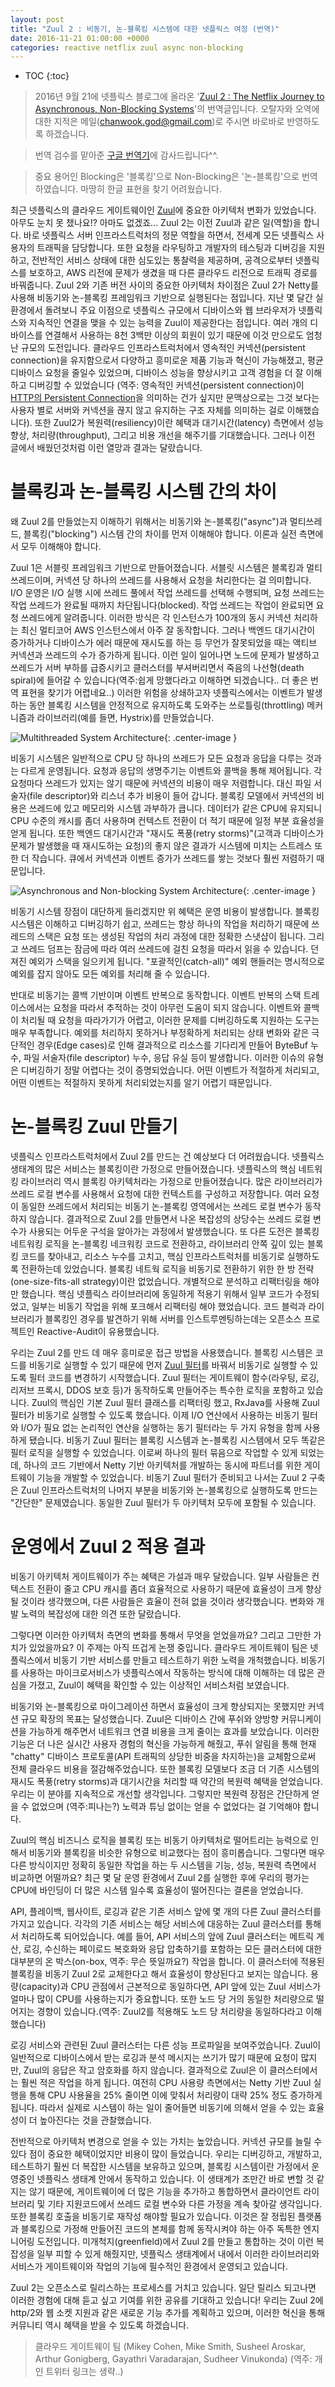 ```yaml
---
layout: post
title: "Zuul 2 : 비동기, 논-블록킹 시스템에 대한 넷플릭스 여정 (번역)"
date: 2016-11-21 01:00:00 +0000
categories: reactive netflix zuul async non-blocking
---
```


* TOC
{:toc}

> 2016년 9월 21에 넷플릭스 블로그에 올라온 '[Zuul 2 : The Netflix Journey to Asynchronous, Non-Blocking Systems](http://techblog.netflix.com/2016/09/zuul-2-netflix-journey-to-asynchronous.html)'의 번역글입니다. 오탈자와 오역에 대한 지적은 메일(chanwook.god@gmail.com)로 주시면 바로바로 반영하도록 하겠습니다.

> 번역 검수를 맡아준 [구글 번역기](https://translate.google.com)에 감사드립니다^^.

> 중요 용어인 Blocking은 '블록킹'으로 Non-Blocking은 '논-블록킹'으로 번역하였습니다. 마땅히 한글 표현을 찾기 어려웠습니다.

최근 넷플릭스의 클라우드 게이트웨이인 [Zuul](https://github.com/Netflix/zuul)에 중요한 아키텍처 변화가 있었습니다. 아무도 눈치 못 챘나요!? 아마도 없겠죠... Zuul 2는 이전 Zuul과 같은 일(역할)을 합니다. 바로 넷플릭스 서버 인프라스트럭처의 정문 역할을 하면서, 전세계 모든 넷플릭스 사용자의 트래픽을 담당합니다. 또한 요청을 라우팅하고 개발자의 테스팅과 디버깅을 지원하고, 전반적인 서비스 상태에 대한 심도있는 통찰력을 제공하며, 공격으로부터 넷플릭스를 보호하고, AWS 리전에 문제가 생겼을 때 다른 클라우드 리전으로 트래픽 경로를 바꿔줍니다. Zuul 2와 기존 버전 사이의 중요한 아키텍처 차이점은 Zuul 2가 Netty를 사용해 비동기와 논-블록킹 프레임워크 기반으로 실행된다는 점입니다. 지난 몇 달간 실 환경에서 돌려보니 주요 이점으로 넷플릭스 규모에서 디바이스와 웹 브라우저가 넷플릭스와 지속적인 연결을 맺을 수 있는 능력을 Zuul이 제공한다는 점입니다. 여러 개의 디바이스를 연결해서 사용하는 8천 3백만 이상의 회원이 있기 때문에 이것 만으로도 엄청난 규모의 도전입니다. 클라우드 인프라스트럭처에서 영속적인 커넥션(persistent connection)을 유지함으로서 다양하고 흥미로운 제품 기능과 혁신이 가능해졌고, 평균 디바이스 요청을 줄일수 있었으며, 디바이스 성능을 향상시키고 고객 경험을 더 잘 이해하고 디버깅할 수 있었습니다 (역주: 영속적인 커넥션(persistent connection)이 [HTTP의 Persistent Connection](https://en.wikipedia.org/wiki/HTTP_persistent_connection)을 의미하는 건가 싶지만 문맥상으로는 그것 보다는 사용자 별로 서버와 커넥션을 끊지 않고 유지하는 구조 자체를 의미하는 걸로 이해했습니다). 또한 Zuul2가 복원력(resiliency)이란 혜택과 대기시간(latency) 측면에서 성능 향상, 처리량(throughput), 그리고 비용 개선을 해주기를 기대했습니다. 그러나 이전 글에서 배웠던것처럼 이런 열망과 결과는 달랐습니다.

# 블록킹과 논-블록킹 시스템 간의 차이

왜 Zuul 2를 만들었는지 이해하기 위해서는 비동기와 논-블록킹("async")과 멀티쓰레드, 블록킹("blocking") 시스템 간의 차이를 먼저 이해해야 합니다. 이론과 실전 측면에서 모두 이해해야 합니다.

Zuul 1은 서블릿 프레임워크 기반으로 만들어졌습니다. 서블릿 시스템은 블록킹과 멀티쓰레드이며, 커넥션 당 하나의 쓰레드를 사용해서 요청을 처리한다는 걸 의미합니다. I/O 운영은 I/O 실행 시에 쓰레드 풀에서 작업 쓰레드를 선택해 수행되며, 요청 쓰레드는 작업 쓰레드가 완료될 때까지 차단됩니다(blocked). 작업 쓰레드는 작업이 완료되면 요청 쓰레드에게 알려줍니다. 이러한 방식은 각 인스턴스가 100개의 동시 커넥션 처리하는 최신 멀티코어 AWS 인스턴스에서 아주 잘 동작합니다. 그러나 백엔드 대기시간이 증가하거나 디바이스가 에러 때문에 재시도를 하는 등 무언가 잘못되었을 때는 액티브 커넥션과 쓰레드의 수가 증가하게 됩니다. 이런 일이 일어나면 노드에 문제가 발생하고 쓰레드가 서버 부하를 급증시키고 클러스터를 부셔버리면서 죽음의 나선형(death spiral)에 들어갈 수 있습니다(역주:쉽게 망했다라고 이해하면 되겠습니다.. 더 좋은 번역 표현을 찾기가 어렵네요..) 이러한 위험을 상쇄하고자 넷플릭스에서는 이벤트가 발생하는 동안 블록킹 시스템을 안정적으로 유지하도록 도와주는 쓰로틀링(throttling) 메커니즘과 라이브러리(예를 들면, Hystrix)를 만들었습니다.

![Multithreaded System Architecture](/images/netflix/zuul2-journey/sD7ncrJznpx4S284ScYifrA.png){: .center-image }

비동기 시스템은 일반적으로 CPU 당 하나의 쓰레드가 모든 요청과 응답을 다루는 것과는 다르게 운영됩니다. 요청과 응답의 생명주기는 이벤트와 콜백을 통해 제어됩니다. 각 요청마다 쓰레드가 있지는 않기 때문에 커넥션의 비용이 매우 저렴합니다. 대신 파일 서술자(file descriptor)와 리스너 추가 비용이 들어 갑니다. 블록킹 모델에서 커넥션의 비용은 쓰레드에 있고 메모리와 시스템 과부하가 큽니다. 데이터가 같은 CPU에 유지되니 CPU 수준의 캐시를 좀더 사용하며 컨텍스트 전환이 더 적기 때문에 일정 부분 효율성을 얻게 됩니다. 또한 백엔드 대기시간과 "재시도 폭풍(retry storms)"(고객과 디바이스가 문제가 발생했을 때 재시도하는 요청)의 좋지 않은 결과가 시스템에 미치는 스트레스 또한 더 작습니다. 큐에서 커넥션과 이벤트 증가가 쓰레드를 쌓는 것보다 훨씬 저렴하기 때문입니다.

![Asynchronous and Non-blocking System Architecture](/images/netflix/zuul2-journey/smX2GaYGfJuuIl9UHlh5ceA.png){: .center-image }

비동기 시스템 장점이 대단하게 들리겠지만 위 혜택은 운영 비용이 발생합니다. 블록킹 시스템은 이해하고 디버깅하기 쉽고, 쓰레드는 항상 하나의 작업을 처리하기 때문에 쓰레드의 스택은 요청 또는 생성된 작업의 처리 과정에 대한 정확한 스냇샵이 됩니다. 그리고 쓰레드 덤프는 잠금에 따라 여러 쓰레드에 걸친 요청을 따라서 읽을 수 있습니다. 던져진 예외가 스택을 일으키게 됩니다. "포괄적인(catch-all)" 예외 핸들러는 명시적으로 예외를 잡지 않아도 모든 예외를 처리해 줄 수 있습니다.

반대로 비동기는 콜백 기반이며 이벤트 반복으로 동작합니다. 이벤트 반복의 스택 트레이스에서는 요청을 따라서 추적하는 것이 아무런 도움이 되지 않습니다. 이벤트와 콜백이 처리될 때 요청을 따라가기가 어렵고, 이러한 문제를 디버깅하도록 지원하는 도구는 매우 부족합니다. 예외를 처리하지 못하거나 부정확하게 처리되는 상태 변화와 같은 극단적인 경우(Edge cases)로 인해 결과적으로 리소스를 기다리게 만들어 ByteBuf 누수, 파일 서술자(file descriptor) 누수, 응답 유실 등이 발생합니다. 이러한 이슈의 유형은 디버깅하기 정말 어렵다는 것이 증명되었습니다. 어떤 이벤트가 적절하게 처리되고, 어떤 이벤트는 적절하지 못하게 처리되었는지를 알기 어렵기 때문입니다.

# 논-블록킹 Zuul 만들기

넷플릭스 인프라스트럭처에서 Zuul 2를 만드는 건 예상보다 더 어려웠습니다. 넷플릭스 생태계의 많은 서비스는 블록킹이란 가정으로 만들어졌습니다. 넷플릭스의 핵심 네트워킹 라이브러리 역시 블록킹 아키텍처라는 가정으로 만들어졌습니다. 많은 라이브러리가 쓰레드 로컬 변수를 사용해서 요청에 대한 컨텍스트를 구성하고 저장합니다. 여러 요청이 동일한 쓰레드에서 처리되는 비동기 논-블록킹 영역에서는 쓰레드 로컬 변수가 동작하지 않습니다. 결과적으로 Zuul 2를 만들면서 나온 복잡성의 상당수는 쓰레드 로컬 변수가 사용되는 어두운 구석을 알아가는 과정에서 발생했습니다. 또 다른 도전은 블록킹 네트워킹 로직을 논-블록킹 네크워킹 코드로 전환하고, 라이브러리 안쪽 깊이 있는 블록킹 코드를 찾아내고, 리소스 누수를 고치고, 핵심 인프라스트럭처를 비동기로 실행하도록 전환하는데 있었습니다. 블록킹 네트웍 로직을 비동기로 전환하기 위한 한 방 전략(one-size-fits-all strategy)이란 없었습니다. 개별적으로 분석하고 리팩터링을 해야만 했습니다. 핵심 넷플릭스 라이브러리에 동일하게 적용기 위해서 일부 코드가 수정되었고, 일부는 비동기 작업을 위해 포크해서 리팩터링 해야 했었습니다. 코드 블럭과 라이브러리가 블록킹인 경우를 발견하기 위해 서버를 인스트루멘팅하는데는 오픈소스 프로젝트인 Reactive-Audit이 유용했습니다.

우리는 Zuul 2를 만드 데 매우 흥미로운 접근 방법을 사용했습니다. 블록킹 시스템은 코드를 비동기로 실행할 수 있기 때문에 먼저 [Zuul 필터](http://techblog.netflix.com/2013/06/announcing-zuul-edge-service-in-cloud.html)를 바꿔서 비동기로 실행할 수 있도록 필터 코드를 변경하기 시작했습니다. Zuul 필터는 게이트웨이 함수(라우팅, 로깅, 리저브 프록시, DDOS 보호 등)가 동작하도록 만들어주는 특수한 로직을 포함하고 있습니다. Zuul의 핵심인 기본 Zuul 필터 클래스를 리팩터링 했고, RxJava를 사용해 Zuul 필터가 비동기로 실행할 수 있도록 했습니다. 이제 I/O 연산에서 사용하는 비동기 필터와 I/O가 필요 없는 논리적인 연산을 실행하는 동기 필터라는 두 가지 유형을 함께 사용하게 됐습니다. 비동기 Zuul 필터는 블록킹 시스템과 논-블록킹 시스템에서 모두 똑같은 필터 로직을 실행할 수 있었습니다. 이로써 하나의 필터 묶음으로 작업할 수 있게 되었는데, 하나의 코드 기반에서 Netty 기반 아키텍처를 개발하는 동시에 파트너를 위한 게이트웨이 기능을 개발할 수 있었습니다. 비동기 Zuul 필터가 준비되고 나서는 Zuul 2 구축은 Zuul 인프라스트럭처의 나머지 부분을 비동기와 논-블록킹으로 실행하도록 만드는 "간단한" 문제였습니다. 동일한 Zuul 필터가 두 아키텍처 모두에 포함될 수 있습니다.

# 운영에서 Zuul 2 적용 결과

비동기 아키텍처 게이트웨이가 주는 혜택은 가설과 매우 달랐습니다. 일부 사람들은 컨텍스트 전환이 줄고 CPU 캐시를 좀더 효율적으로 사용하기 때문에 효율성이 크게 향상될 것이라 생각했으며, 다른 사람들은 효율이 전혀 없을 것이라 생각했습니다. 변화와 개발 노력의 복잡성에 대한 의견 또한 달랐습니다.

그렇다면 이러한 아키텍처 측면의 변화를 통해서 무엇을 얻었을까요? 그리고 그만한 가치가 있었을까요? 이 주제는 아직 뜨겁게 논쟁 중입니다. 클라우드 게이트웨이 팀은 넷플릭스에서 비동기 기반 서비스를 만들고 테스트하기 위한 노력을 개척했습니다. 비동기를 사용하는 마이크로서비스가 넷플릭스에서 작동하는 방식에 대해 이해하는 데 많은 관심을 가졌고, Zuul이 혜택을 확인할 수 있는 이상적인 서비스처럼 보였습니다.

비동기와 논-블록킹으로 마이그레이션 하면서 효율성이 크게 향상되지는 못했지만 커넥션 규모 확장의 목표는 달성했습니다. Zuul은 디바이스 간에 푸쉬와 양방향 커뮤니케이션을 가능하게 해주면서 네트워크 연결 비용을 크게 줄이는 효과를 보았습니다. 이러한 기능은 더 나은 실시간 사용자 경험의 혁신을 가능하게 해줬고, 푸쉬 알림을 통해 현재 "chatty" 디바이스 프로토콜(API 트래픽의 상당한 비중을 차지하는)을 교체함으로써 전체 클라우드 비용을 절감해주었습니다. 또한 블록킹 모델보다 조금 더 기존 시스템의 재시도 폭풍(retry storms)과 대기시간을 처리할 때 약간의 복원력 혜택을 얻었습니다. 우리는 이 분야를 지속적으로 개선할 생각입니다. 그렇지만 복원력 장점은 간단하게 얻을 수 없었으며 (역주:피나는?) 노력과 튜닝 없이는 얻을 수 없었다는 걸 기억해야 합니다.

Zuul의 핵심 비즈니스 로직을 블록킹 또는 비동기 아키텍처로 떨어트리는 능력으로 인해서 비동기와 블록킹을 비슷한 유형으로 비교했다는 점이 흥미롭습니다. 그렇다면 매우 다른 방식이지만 정확히 동일한 작업을 하는 두 시스템을 기능, 성능, 복원력 측면에서 비교하면 어떨까요? 최근 몇 달 운영 환경에서 Zuul 2를 실행한 후에 우리의 평가는 CPU에 바인딩이 더 많은 시스템 일수록 효율성이 떨어진다는 결론을 얻었습니다.

API, 플레이백, 웹사이트, 로깅과 같은 기존 서비스 앞에 몇 개의 다른 Zuul 클러스터를 가지고 있습니다. 각각의 기존 서비스는 해당 서비스에 대응하는 Zuul 클러스터를 통해서 처리하도록 되어있습니다. 예를 들어, API 서비스의 앞에 Zuul 클러스터는 메트릭 계산, 로깅, 수신하는 페이로드 복호화와 응답 압축하기를 포함하는 모든 클러스터에 대한 대부분의 온 박스(on-box, 역주: 무슨 뜻일까요?) 작업을 합니다. 이 클러스터에 적용된 블록킹을 비동기 Zuul 2로 교체한다고 해서 효율성이 향상된다고 보지는 않습니다. 용량(capacity)과 CPU 관점에서 근본적으로 동일하다면, API 앞에 있는 Zuul 서비스가 얼마나 많이 CPU를 사용하는지가 중요합니다. 또한 노드 당 거의 동일한 처리량으로 떨어지는 경향이 있습니다.(역주: Zuul2를 적용해도 노드 당 처리량을 동일하다라고 이해했습니다)

로깅 서비스와 관련된 Zuul 클러스터는 다른 성능 프로파일을 보여주었습니다. Zuul이 일반적으로 디바이스에서 받는 로깅과 분석 메시지는 쓰기가 많기 때문에 요청이 많지만, Zuul의 응답은 작고 암호화를 하지 않습니다. 결과적으로 Zuul은 이 클러스터에서는 훨씬 적은 작업을 하게 됩니다. 여전히 CPU 사용량 측면에서는 Netty 기반 Zuul 실행을 통해 CPU 사용율을 25% 줄이면 이에 맞춰서 처리량이 대략 25% 정도 증가하게 됩니다. 따라서 실제로 시스템이 하는 일이 줄어들면 비동기에 의해서 얻을 수 있는 효율성이 더 높아진다는 것을 관찰했습니다.

전반적으로 아키텍처 변경으로 얻을 수 있는 가치는 높았습니다. 커넥션 규모를 늘릴 수 있다 점이 중요한 혜택이었지만 비용이 많이 들었습니다. 우리는 디버깅하고, 개발하고, 테스트하기 훨씬 더 복잡한 시스템을 보유하고 있으며, 블록킹 시스템이란 가정에서 운영중인 넷플릭스 생태계 안에서 동작하고 있습니다. 이 생태계가 조만간 바로 변할 것 같지는 않기 때문에, 게이트웨이에 더 많은 기능을 추가하고 통합하면서 클라이언트 라이브러리 및 기타 지원코드에서 쓰레드 로컬 변수와 다른 가정을 계속 찾아갈 생각입니다. 또한 블록킹 호출을 비동기로 재작성 해야할 필요가 있습니다. 이것은 잘 정립된 플랫폼과 블록킹으로 가정해 만들어진 코드의 본체를 함께 동작시켜야 하는 아주 독특한 엔지니어링 도전입니다. 미개척지(greenfield)에서 Zuul 2를 만들고 통합하는 것이 이런 복잡성을 일부 피할 수 있게 해줬지만, 넷플릭스 생태계에서 내에서 이러한 라이브러리와 서비스가 게이트웨이와 작업의 기능에 필수적인 환경에서 운영되고 있습니다.

Zuul 2는 오픈소스로 릴리스하는 프로세스를 거치고 있습니다. 일단 릴리스 되고나면 이러한 경험에 대해 듣고 싶고 기여를 위한 공유를 기대하고 있습니다! 우리는 Zuul 2에 http/2와 웹 소켓 지원과 같은 새로운 기능 추가를 계획하고 있으며, 이러한 혁신을 통해 커뮤니티 역시 혜택을 받을 수 있도록 하겠습니다.

> 클라우드 게이트웨이 팀 (Mikey Cohen, Mike Smith, Susheel Aroskar, Arthur Gonigberg, Gayathri Varadarajan, Sudheer Vinukonda) (역주: 개인 트위터 링크는 생략..)
